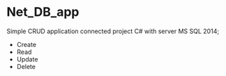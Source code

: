 # Net_DB_app

Simple CRUD application connected project C# with server MS SQL 2014;

- Create </br>
- Read </br>
- Update </br>
- Delete </br>
